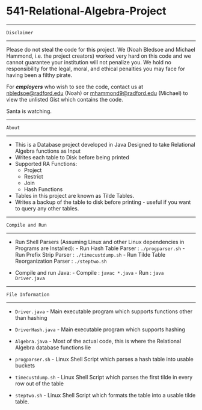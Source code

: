 # 541-Relational-Algebra-Project
------------------------------------------------------------------------------------------------------------------------------------------------------
    Disclaimer
------------------------------------------------------------------------------------------------------------------------------------------------------

Please do not steal the code for this project. We (Noah Bledsoe and Michael Hammond, i.e. the project creators) worked very hard on this code and we cannot     guarantee your institution will not penalize you. We hold no responsibility for the legal, moral, and ethical penalties you may face for having been a filthy pirate.

For ***employers*** who wish to see the code, contact us at nbledsoe@radford.edu (Noah) or mhammond9@radford.edu (Michael) to view the unlisted Gist which contains the code.

Santa is watching.

------------------------------------------------------------------------------------------------------------------------------------------------------
    About
------------------------------------------------------------------------------------------------------------------------------------------------------

  - This is a Database project developed in Java Designed to take Relational Algebra functions as Input
  - Writes each table to Disk before being printed
  - Supported RA Functions:
    - Project
    - Restrict
    - Join
    - Hash Functions
  - Tables in this project are known as Tilde Tables.
  - Writes a backup of the table to disk before printing - useful if you want to query any other tables.

------------------------------------------------------------------------------------------------------------------------------------------------------
    Compile and Run
------------------------------------------------------------------------------------------------------------------------------------------------------
   - Run Shell Parsers (Assuming Linux and other Linux dependencies in Programs are Installed):
    - Run Hash Table Parser                 : `./progparser.sh`
    - Run Prefix Strip Parser               : `./timecustdump.sh`
    - Run Tilde Table Reorganization Parser : `./steptwo.sh`
   
   - Compile and run Java:
    - Compile                               : `javac *.java`
    - Run                                   : `java Driver.java`  
------------------------------------------------------------------------------------------------------------------------------------------------------
    File Information
------------------------------------------------------------------------------------------------------------------------------------------------------
 - `Driver.java`       - Main executable program which supports functions other than hashing
 - `DriverHash.java`   - Main executable program which supports hashing
 - `Algebra.java`      - Most of the actual code, this is where the Relational Algebra database functions lie

 - `progparser.sh`     - Linux Shell Script which parses a hash table into usable buckets
 - `timecustdump.sh`   - Linux Shell Script which parses the first tilde in every row out of the table
 - `steptwo.sh`        - Linux Shell Script which formats the table into a usable tilde table.
